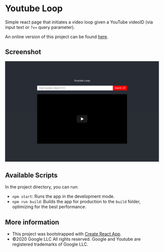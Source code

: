 # Youtube Loop

Simple react page that initiates a video loop given a YouTube videoID (via input text or `?v=` query parameter).

An online version of this project can be found [here](https://pmarfany.github.io/youtube-loop).

## Screenshot

![Screenshot](screenshot.png?raw=true "Screenshot")

## Available Scripts

In the project directory, you can run:

- `npm start`: Runs the app in the development mode.
- `npm run build`: Builds the app for production to the `build` folder, optimizing for the best performance.

## More information

- This project was bootstrapped with [Create React App](https://github.com/facebook/create-react-app).
- ©2020 Google LLC All rights reserved. Google and Youtube are registered trademarks of Google LLC.